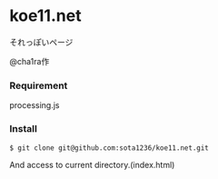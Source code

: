 koe11.net
====

それっぽいページ

@cha1ra作

### Requirement

processing.js

### Install

```
$ git clone git@github.com:sota1236/koe11.net.git
```

And access to current directory.(index.html)
